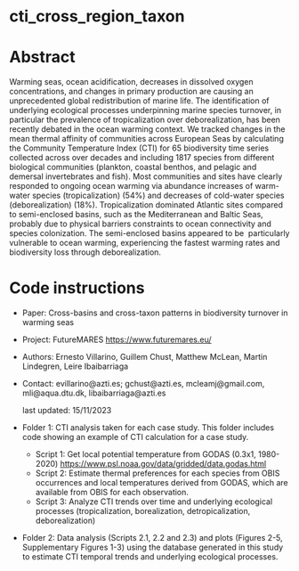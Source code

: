 # cti_cross_region_taxon

# Abstract

Warming seas, ocean acidification, decreases in dissolved oxygen concentrations, and changes in primary production are causing an unprecedented global redistribution of marine life. The identification of underlying ecological processes underpinning marine species turnover, in particular the prevalence of tropicalization over deborealization, has been recently debated in the ocean warming context. We tracked changes in the mean thermal affinity of communities across European Seas by calculating the Community Temperature Index (CTI) for 65 biodiversity time series collected across over decades and including 1817 species from different biological communities (plankton, coastal benthos, and pelagic and demersal invertebrates and fish). Most communities and sites have clearly responded to ongoing ocean warming via abundance increases of warm-water species (tropicalization) (54%) and decreases of cold-water species (deborealization) (18%). Tropicalization dominated Atlantic sites compared to semi-enclosed basins, such as the Mediterranean and Baltic Seas, probably due to physical barriers constraints to ocean connectivity and species colonization. The semi-enclosed basins appeared to be  particularly vulnerable to ocean warming, experiencing the fastest warming rates and biodiversity loss through deborealization.

# Code instructions

-   Paper: Cross-basins and cross-taxon patterns in biodiversity turnover in warming seas

-   Project: FutureMARES <https://www.futuremares.eu/>

-   Authors: Ernesto Villarino, Guillem Chust, Matthew McLean, Martin Lindegren, Leire Ibaibarriaga

-   Contact: evillarino\@azti.es; gchust\@azti.es, mcleamj\@gmail.com, mli\@aqua.dtu.dk, libaibarriaga\@azti.es

    last updated: 15/11/2023

-   Folder 1: CTI analysis taken for each case study. This folder includes code showing an example of CTI calculation for a case study.

    -   Script 1: Get local potential temperature from GODAS (0.3x1, 1980-2020) <https://www.psl.noaa.gov/data/gridded/data.godas.html>
    -   Script 2: Estimate thermal preferences for each species from OBIS occurrences and local temperatures derived from GODAS, which are available from OBIS for each observation.
    -   Script 3: Analyze CTI trends over time and underlying ecological processes (tropicalization, borealization, detropicalization, deborealization)

-   Folder 2: Data analysis (Scripts 2.1, 2.2 and 2.3) and plots (Figures 2-5, Supplementary Figures 1-3) using the database generated in this study to estimate CTI temporal trends and underlying ecological processes.
